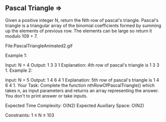 Pascal Triangle  =>
----------------


Given a positive integer N, return the Nth row of pascal's triangle.
Pascal's triangle is a triangular array of the binomial coefficients formed by summing up the elements of previous row.
The elements can be large so return it modulo 109 + 7.

File:PascalTriangleAnimated2.gif

Example 1:

Input:
N = 4
Output: 
1 3 3 1
Explanation: 
4th row of pascal's triangle is 1 3 3 1.
Example 2:

Input:
N = 5
Output: 
1 4 6 4 1
Explanation: 
5th row of pascal's triangle is 1 4 6 4 1.
Your Task:
Complete the function nthRowOfPascalTriangle() which takes n, as input parameters and returns an array representing the answer. You don't to print answer or take inputs.

Expected Time Complexity: O(N2)
Expected Auxiliary Space: O(N2)

Constraints:
1 ≤ N ≤ 103

